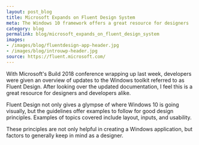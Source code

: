 ```yaml
---
layout: post_blog
title: Microsoft Expands on Fluent Design System
meta: The Windows 10 framework offers a great resource for designers
category: blog
permalink: blog/microsoft_expands_on_fluent_design_system
images: 
- /images/blog/fluentdesign-app-header.jpg
- /images/blog/introuwp-header.jpg
source: https://fluent.microsoft.com/
---
```


With Microsoft's Build 2018 conference wrapping up last week, developers were given an overview of updates to the Windows toolkit referred to as Fluent Design. After looking over the updated documentation, I feel this is a great resource for designers and developers alike.

Fluent Design not only gives a glympse of where Windows 10 is going visually, but the guidelines offer examples to follow for good design principles. Examples of topics covered include layout, inputs, and usability.

These principles are not only helpful in creating a Windows application, but factors to generally keep in mind as a designer.
